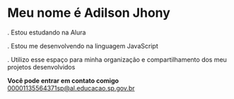 # **Meu nome é Adilson Jhony**
. Estou estudando na Alura

. Estou me desenvolvendo na linguagem JavaScript

. Utilizo esse espaço para minha organização e compartilhamento dos meu projetos desenvolvidos


**Você pode entrar em contato comigo**
00001135564371sp@al.educacao.sp.gov.br
